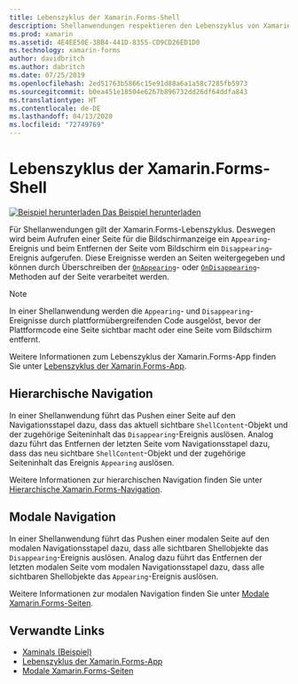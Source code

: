 ```yaml
---
title: Lebenszyklus der Xamarin.Forms-Shell
description: Shellanwendungen respektieren den Lebenszyklus von Xamarin.Forms, und ein Appearing-Ereignis wird ausgelöst, wenn eine Seite auf dem Bildschirm angezeigt werden soll. Ein Disappearing-Ereignis wird ausgelöst, wenn eine Seite im Begriff ist, nicht mehr auf dem Bildschirm angezeigt zu werden.
ms.prod: xamarin
ms.assetid: 4E4EE50E-3BB4-441D-8355-CD9CD26ED1D0
ms.technology: xamarin-forms
author: davidbritch
ms.author: dabritch
ms.date: 07/25/2019
ms.openlocfilehash: 2ed51763b5866c15e91d88a6a1a58c7285fb5973
ms.sourcegitcommit: b0ea451e18504e6267b896732dd26df64ddfa843
ms.translationtype: HT
ms.contentlocale: de-DE
ms.lasthandoff: 04/13/2020
ms.locfileid: "72749769"
---
```

# <a name="xamarinforms-shell-lifecycle"></a>Lebenszyklus der Xamarin.Forms-Shell

[![Beispiel herunterladen](~/media/shared/download.png) Das Beispiel herunterladen](https://docs.microsoft.com/samples/xamarin/xamarin-forms-samples/userinterface-xaminals/)

Für Shellanwendungen gilt der Xamarin.Forms-Lebenszyklus. Deswegen wird beim Aufrufen einer Seite für die Bildschirmanzeige ein `Appearing`-Ereignis und beim Entfernen der Seite vom Bildschirm ein `Disappearing`-Ereignis aufgerufen. Diese Ereignisse werden an Seiten weitergegeben und können durch Überschreiben der [`OnAppearing`](xref:Xamarin.Forms.Page.OnAppearing)- oder [`OnDisappearing`](xref:Xamarin.Forms.Page.OnDisappearing)-Methoden auf der Seite verarbeitet werden.

> [!NOTE]
> In einer Shellanwendung werden die `Appearing`- und `Disappearing`-Ereignisse durch plattformübergreifenden Code ausgelöst, bevor der Plattformcode eine Seite sichtbar macht oder eine Seite vom Bildschirm entfernt.

Weitere Informationen zum Lebenszyklus der Xamarin.Forms-App finden Sie unter [Lebenszyklus der Xamarin.Forms-App](~/xamarin-forms/app-fundamentals/app-lifecycle.md).

## <a name="hierarchical-navigation"></a>Hierarchische Navigation

In einer Shellanwendung führt das Pushen einer Seite auf den Navigationsstapel dazu, dass das aktuell sichtbare `ShellContent`-Objekt und der zugehörige Seiteninhalt das `Disappearing`-Ereignis auslösen. Analog dazu führt das Entfernen der letzten Seite vom Navigationsstapel dazu, dass das neu sichtbare `ShellContent`-Objekt und der zugehörige Seiteninhalt das Ereignis `Appearing` auslösen.

Weitere Informationen zur hierarchischen Navigation finden Sie unter [Hierarchische Xamarin.Forms-Navigation](~/xamarin-forms/app-fundamentals/navigation/hierarchical.md).

## <a name="modal-navigation"></a>Modale Navigation

In einer Shellanwendung führt das Pushen einer modalen Seite auf den modalen Navigationsstapel dazu, dass alle sichtbaren Shellobjekte das `Disappearing`-Ereignis auslösen. Analog dazu führt das Entfernen der letzten modalen Seite vom modalen Navigationsstapel dazu, dass alle sichtbaren Shellobjekte das `Appearing`-Ereignis auslösen.

Weitere Informationen zur modalen Navigation finden Sie unter [Modale Xamarin.Forms-Seiten](~/xamarin-forms/app-fundamentals/navigation/modal.md).

## <a name="related-links"></a>Verwandte Links

- [Xaminals (Beispiel)](https://docs.microsoft.com/samples/xamarin/xamarin-forms-samples/userinterface-xaminals/)
- [Lebenszyklus der Xamarin.Forms-App](~/xamarin-forms/app-fundamentals/app-lifecycle.md)
- [Modale Xamarin.Forms-Seiten](~/xamarin-forms/app-fundamentals/navigation/modal.md)
